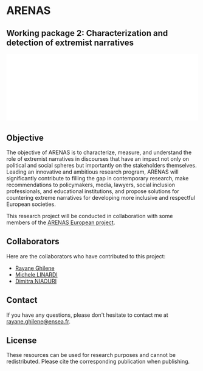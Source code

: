 # ARENAS 
## Working package 2: Characterization and detection of extremist narratives
![My Project](https://github.com/rayaneghilene/ARENAS/blob/main/DSML_Research_Project/Images/Arenas-final-GIF.gif)


## Objective
The objective of ARENAS is to characterize, measure, and understand the role of extremist narratives in discourses that have an impact not only on political and social spheres but importantly on the stakeholders themselves.  Leading an innovative and ambitious research program, ARENAS will significantly contribute to filling the gap in contemporary research, make recommendations to policymakers, media, lawyers, social inclusion professionals, and educational institutions, and propose solutions for countering extreme narratives for developing more inclusive and respectful European societies.

This research project will be conducted in collaboration with some members
of the  [ARENAS European project](https://arenasproject.eu/).


## Collaborators

Here are the collaborators who have contributed to this project:

- [Rayane Ghilene](https://github.com/rayaneghilene)
- [Michele LINARDI](https://github.com/mlinardiCYU)
- [Dimitra NIAOURI](https://github.com/diniaouri)

## Contact
If you have any questions, please don't hesitate to contact me at rayane.ghilene@ensea.fr.

## License
These resources can be used for research purposes and cannot be redistributed. Please cite the corresponding publication when publishing.
